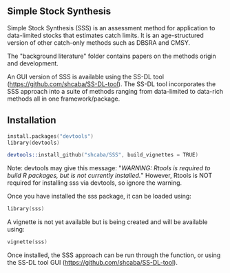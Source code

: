 ## Simple Stock Synthesis 

Simple Stock Synthesis (SSS) is an assessment method for application to data-limited stocks that estimates catch limits.
It is an age-structured version of other catch-only methods such as DBSRA and CMSY.

The "background literature" folder contains papers on the methods origin and development. 

An GUI version of SSS is available using the SS-DL tool (https://github.com/shcaba/SS-DL-tool).
The SS-DL tool incorporates the SSS approach into a suite of methods ranging from data-limited to data-rich methods all in one framework/package.

## Installation

```S
install.packages("devtools")
library(devtools)

devtools::install_github("shcaba/SSS", build_vignettes = TRUE)
```

Note: devtools may give this message: "*WARNING: Rtools is required to build R packages, but is not currently installed.*" However, Rtools is NOT required for installing sss via devtools, so ignore the warning.

Once you have installed the sss package, it can be loaded using:

```S
library(sss)
```
A vignette is not yet available but is being created and will be available using:

```S
vignette(sss)
```

Once installed, the SSS approach can be run through the function, or using the SS-DL tool GUI (https://github.com/shcaba/SS-DL-tool).
